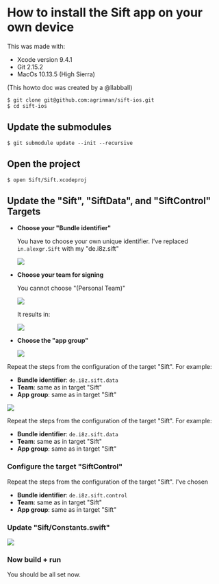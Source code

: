 # How to install the Sift app on your own device

This was made with:
* Xcode version 9.4.1
* Git  2.15.2
* MacOs 10.13.5 (High Sierra)

(This howto doc was created by a @llabball) 

```
$ git clone git@github.com:agrinman/sift-ios.git
$ cd sift-ios
```

## Update the submodules
```
$ git submodule update --init --recursive
```

## Open the project
```
$ open Sift/Sift.xcodeproj
```

## Update the "Sift", "SiftData", and "SiftControl" Targets

* **Choose your "Bundle identifier"**

  You have to choose your own unique identifier. I've replaced `in.alexgr.Sift` with my "de.i8z.sift"

  ![](./imgs/01.png)

* **Choose your team for signing**

  You cannot choose "(Personal Team)"

  ![](./imgs/02.png)

  It results in:
  
  ![](./imgs/03.png)

* **Choose the "app group"**
  
  ![](./imgs/04.png)


Repeat the steps from the configuration of the target "Sift".
For example:

* **Bundle identifier**: `de.i8z.sift.data`
* **Team**: same as in target "Sift"
* **App group**: same as in target "Sift"

![](./imgs/05.png)

Repeat the steps from the configuration of the target "Sift".
For example:

* **Bundle identifier**: `de.i8z.sift.data`
* **Team**: same as in target "Sift"
* **App group**: same as in target "Sift"

### Configure the target "SiftControl"

Repeat the steps from the configuration of the target "Sift".
I've chosen

* **Bundle identifier**: `de.i8z.sift.control`
* **Team**: same as in target "Sift"
* **App group**: same as in target "Sift"

### Update "Sift/Constants.swift"

![](./imgs/06.png)

### Now build + run
You should be all set now.
